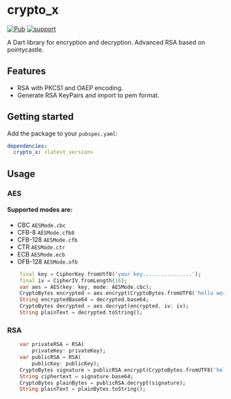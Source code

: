 # crypto_x
[![Pub](https://img.shields.io/pub/v/crypto_x.svg?style=flat-square)](https://pub.dev/packages/crypto_x)
[![support](https://img.shields.io/badge/platform-android%20|%20ios%20|%20web%20|%20macos%20|%20windows%20|%20linux%20-blue.svg)](https://pub.dev/packages/crypto_x)

A Dart library for encryption and decryption. Advanced RSA based on pointycastle.

## Features

* RSA with PKCS1 and OAEP encoding.
* Generate RSA KeyPairs and import to pem format.

## Getting started

Add the package to your `pubspec.yaml`:

```yaml
dependencies:
  crypto_x: <latest_version>
```

## Usage

### AES

#### Supported modes are:
- CBC `AESMode.cbc`
- CFB-8 `AESMode.cfb8`
- CFB-128 `AESMode.cfb`
- CTR `AESMode.ctr`
- ECB `AESMode.ecb`
- OFB-128 `AESMode.ofb`

```dart
    final key = CipherKey.fromUtf8('your key................');
    final iv = CipherIV.fromLength(16);
    var aes = AES(key: key, mode: AESMode.cbc);
    CryptoBytes encrypted = aes.encrypt(CryptoBytes.fromUTF8('hello world.'), iv: iv);
    String encryptedBase64 = decrypted.base64;
    CryptoBytes decrypted = aes.decrypt(encrypted, iv: iv);
    String plainText = decrypted.toString();
```

### RSA
```dart
    var privateRSA = RSA(
        privateKey: privateKey);
    var publicRSA = RSA(
        publicKey: publicKey);
    CryptoBytes signature = publicRSA.encrypt(CryptoBytes.fromUTF8('hello world'));
    String ciphertext = signature.base64;
    CryptoBytes plainBytes = publicRSA.decrypt(signature);
    String plainText = plainBytes.toString();
```

[comment]: <> (## Additional information)

